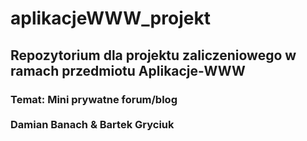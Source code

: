 # aplikacjeWWW_projekt
## Repozytorium dla projektu zaliczeniowego w ramach przedmiotu Aplikacje-WWW<br/>
### Temat: Mini prywatne forum/blog <br/><br/> Damian Banach & Bartek Gryciuk
